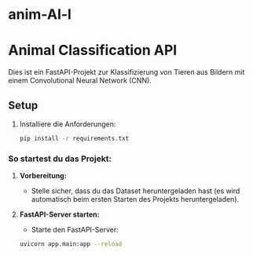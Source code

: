 # anim-AI-l
# Animal Classification API

Dies ist ein FastAPI-Projekt zur Klassifizierung von Tieren aus Bildern mit einem Convolutional Neural Network (CNN).

## Setup

1. Installiere die Anforderungen:
   ```bash
   pip install -r requirements.txt


### So startest du das Projekt:

1. **Vorbereitung:**
   - Stelle sicher, dass du das Dataset heruntergeladen hast (es wird automatisch beim ersten Starten des Projekts heruntergeladen).
   
2. **FastAPI-Server starten:**
   - Starte den FastAPI-Server:
   ```bash
   uvicorn app.main:app --reload
